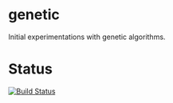 # genetic
Initial experimentations with genetic algorithms.

# Status
[![Build Status](https://travis-ci.org/amist/genetic.svg?branch=master)](https://travis-ci.org/amist/genetic)

